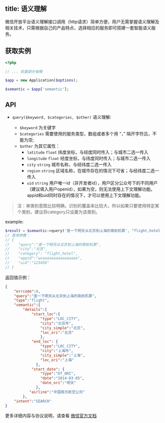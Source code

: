 title: 语义理解
---

微信开放平台语义理解接口调用（http请求）简单方便，用户无需掌握语义理解及相关技术，只需根据自己的产品特点，选择相应的服务即可搭建一套智能语义服务。

## 获取实例

```php
<?php

// ... 前面部分省略

$app = new Application($options);

$semantic = $app['semantic'];
```

## API

+ `query($keyword, $categories, $other)` 语义理解:

  + `$keyword` 为关键字
  + `$categories` 需要使用的服务类型，数组或者多个用 “，” 隔开字符吕，不能为空;
  + `$other` 为其它属性：
    + `latitude`  `float`  纬度坐标，与经度同时传入；与城市二选一传入
    + `longitude`  `float`  经度坐标，与纬度同时传入；与城市二选一传入
    + `city`   `string`  城市名称，与经纬度二选一传入
    + `region` `string`  区域名称，在城市存在的情况下可省；与经纬度二选一传入
    + `uid`  `string` 用户唯一id（非开发者id），用户区分公众号下的不同用户（建议填入用户openid），如果为空，则无法使用上下文理解功能。appid和uid同时存在的情况下，才可以使用上下文理解功能。

> 注：单类别意图比较明确，识别的覆盖率比较大，所以如果只要使用特定某个类别，建议将category只设置为该类别。

example:

```php
$result = $semantic->query('查一下明天从北京到上海的南航机票', "flight,hotel", array('city' => '北京', 'uid' => '123456'));
// 查询参数：
// {
//    "query":"查一下明天从北京到上海的南航机票",
//    "city":"北京",
//    "category": "flight,hotel",
//    "appid":"wxaaaaaaaaaaaaaaaa",
//    "uid":"123456"
// }
```
返回值示例：

```json
{
    "errcode":0,
    "query":"查一下明天从北京到上海的南航机票",
    "type":"flight",
    "semantic":{
        "details":{
            "start_loc":{
                "type":"LOC_CITY",
                "city":"北京市",
                "city_simple":"北京",
                "loc_ori":"北京"
                },
            "end_loc": {
                "type":"LOC_CITY",
                "city":"上海市",
                "city_simple":"上海",
                "loc_ori":"上海"
              },
            "start_date": {
                "type":"DT_ORI",
                "date":"2014-03-05",
                "date_ori":"明天"
              },
           "airline":"中国南方航空公司"
        },
    "intent":"SEARCH"
}
```

更多详细内容与协议说明，请查看 [微信官方文档](http://mp.weixin.qq.com/wiki/)